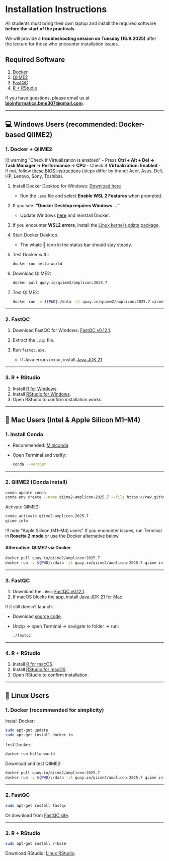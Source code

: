 # Installation Instructions

All students must bring their own laptop and install the required software **before the start of the practicals**.

We will provide a **troubleshooting session on Tuesday (16.9.2025)** after the lecture for those who encounter installation issues.

## Required Software

1. [Docker](https://www.docker.com/)
2. [QIIME2](https://qiime2.org/)
3. [FastQC](https://www.bioinformatics.babraham.ac.uk/projects/fastqc/)
4. [R + RStudio](https://rstudio-education.github.io/hopr/starting.html)

If you have questions, please email us at **[bioinformatics.bme307@gmail.com](mailto:bioinformatics.bme307@gmail.com)**.

---

## 💻 Windows Users (recommended: Docker-based QIIME2)

### 1. Docker + QIIME2

!!! warning "Check if Virtualization is enabled"
    - Press **Ctrl + Alt + Del → Task Manager → Performance → CPU**
    - Check if **Virtualization: Enabled**
    - If not, follow [these BIOS instructions](https://wiki.2n.com/faqac/en/virtualizace-vt-x-amd-v-povoleni-virtualizace-na-vasem-pocitaci-pro-spusteni-2n-access-commander-100572533.html) (steps differ by brand: Acer, Asus, Dell, HP, Lenovo, Sony, Toshiba).

1. Install Docker Desktop for Windows: [Download here](https://docs.docker.com/desktop/install/windows-install/)

   * Run the `.exe` file and select **Enable WSL 2 Features** when prompted.

2. If you see:
   **“Docker Desktop requires Windows …”**

   * Update Windows [here](https://www.microsoft.com/en-us/software-download/windows10) and reinstall Docker.

3. If you encounter **WSL2 errors**, install the [Linux kernel update package](https://wslstorestorage.blob.core.windows.net/wslblob/wsl_update_x64.msi).

4. Start Docker Desktop.

   * The whale 🐳 icon in the status bar should stay steady.

5. Test Docker with:

   ```bash
   docker run hello-world
   ```

6. Download QIIME2:

   ```bash
   docker pull quay.io/qiime2/amplicon:2025.7
   ```

7. Test QIIME2:

   ```bash
   docker run -v ${PWD}:/data -it quay.io/qiime2/amplicon:2025.7 qiime info
   ```

---

### 2. FastQC

1. Download FastQC for Windows: [FastQC v0.12.1](https://www.bioinformatics.babraham.ac.uk/projects/fastqc/).
2. Extract the `.zip` file.
3. Run `fastqc.exe`.

   * If Java errors occur, install [Java JDK 21](https://www.oracle.com/java/technologies/downloads/#jdk21-windows).

---

### 3. R + RStudio

1. Install [R for Windows](http://cran.r-project.org/bin/windows/base/release.htm).
2. Install [RStudio for Windows](https://posit.co/download/rstudio-desktop/).
3. Open RStudio to confirm installation works.

---

## 🍎 Mac Users (Intel & Apple Silicon M1–M4)

### 1. Install Conda

* Recommended: [Miniconda](https://docs.anaconda.com/miniconda/install/#macos-terminal-installer)
* Open Terminal and verify:

  ```bash
  conda --version
  ```

---

### 2. QIIME2 (Conda install)

```bash
conda update conda
conda env create --name qiime2-amplicon-2025.7 --file https://raw.githubusercontent.com/qiime2/distributions/refs/heads/dev/2025.7/amplicon/released/qiime2-amplicon-macos-latest-conda.yml
```

Activate QIIME2:

```bash
conda activate qiime2-amplicon-2025.7
qiime info
```

!!! note "Apple Silicon (M1–M4) users"
If you encounter issues, run Terminal in **Rosetta 2 mode** or use the Docker alternative below.

#### Alternative: QIIME2 via Docker

```bash
docker pull quay.io/qiime2/amplicon:2025.7
docker run -v ${PWD}:/data -it quay.io/qiime2/amplicon:2025.7 qiime info
```

---

### 3. FastQC

1. Download the `.dmg`: [FastQC v0.12.1](https://www.bioinformatics.babraham.ac.uk/projects/fastqc/fastqc_v0.12.1.dmg).
2. If macOS blocks the app, install [Java JDK 21 for Mac](https://www.oracle.com/java/technologies/downloads/#jdk21-mac).

If it still doesn’t launch:

* Download [source code](https://github.com/s-andrews/FastQC/archive/refs/tags/v0.12.1.zip).
* Unzip → open Terminal → navigate to folder → run:

  ```bash
  ./fastqc
  ```

---

### 4. R + RStudio

1. Install [R for macOS](https://cran.r-project.org/bin/macosx/).
2. Install [RStudio for macOS](https://posit.co/download/rstudio-desktop/).
3. Open RStudio to confirm installation.

---

## 🐧 Linux Users

### 1. Docker (recommended for simplicity)

Install Docker:

```bash
sudo apt-get update
sudo apt-get install docker.io
```

Test Docker:

```bash
docker run hello-world
```

Download and test QIIME2:

```bash
docker pull quay.io/qiime2/amplicon:2025.7
docker run -v ${PWD}:/data -it quay.io/qiime2/amplicon:2025.7 qiime info
```

---

### 2. FastQC

```bash
sudo apt-get install fastqc
```

Or download from [FastQC site](https://www.bioinformatics.babraham.ac.uk/projects/fastqc/).

---

### 3. R + RStudio

```bash
sudo apt-get install r-base
```

Download RStudio: [Linux RStudio](https://posit.co/download/rstudio-desktop/).

